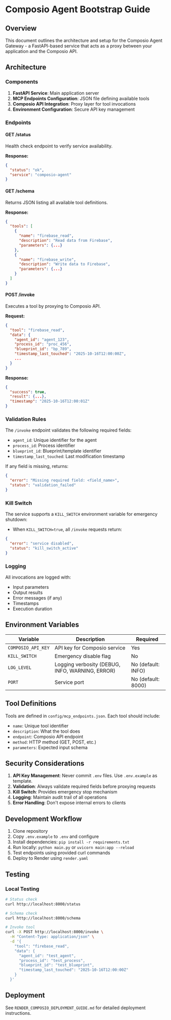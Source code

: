 # Composio Agent Bootstrap Guide

## Overview
This document outlines the architecture and setup for the Composio Agent Gateway - a FastAPI-based service that acts as a proxy between your application and the Composio API.

## Architecture

### Components
1. **FastAPI Service**: Main application server
2. **MCP Endpoints Configuration**: JSON file defining available tools
3. **Composio API Integration**: Proxy layer for tool invocations
4. **Environment Configuration**: Secure API key management

### Endpoints

#### GET /status
Health check endpoint to verify service availability.

**Response:**
```json
{
  "status": "ok",
  "service": "composio-agent"
}
```

#### GET /schema
Returns JSON listing all available tool definitions.

**Response:**
```json
{
  "tools": [
    {
      "name": "firebase_read",
      "description": "Read data from Firebase",
      "parameters": {...}
    },
    {
      "name": "firebase_write",
      "description": "Write data to Firebase",
      "parameters": {...}
    }
  ]
}
```

#### POST /invoke
Executes a tool by proxying to Composio API.

**Request:**
```json
{
  "tool": "firebase_read",
  "data": {
    "agent_id": "agent_123",
    "process_id": "proc_456",
    "blueprint_id": "bp_789",
    "timestamp_last_touched": "2025-10-16T12:00:00Z",
    ...
  }
}
```

**Response:**
```json
{
  "success": true,
  "result": {...},
  "timestamp": "2025-10-16T12:00:01Z"
}
```

### Validation Rules

The `/invoke` endpoint validates the following required fields:
- `agent_id`: Unique identifier for the agent
- `process_id`: Process identifier
- `blueprint_id`: Blueprint/template identifier
- `timestamp_last_touched`: Last modification timestamp

If any field is missing, returns:
```json
{
  "error": "Missing required field: <field_name>",
  "status": "validation_failed"
}
```

### Kill Switch

The service supports a `KILL_SWITCH` environment variable for emergency shutdown:
- When `KILL_SWITCH=true`, all `/invoke` requests return:
```json
{
  "error": "service disabled",
  "status": "kill_switch_active"
}
```

### Logging

All invocations are logged with:
- Input parameters
- Output results
- Error messages (if any)
- Timestamps
- Execution duration

## Environment Variables

| Variable | Description | Required |
|----------|-------------|----------|
| `COMPOSIO_API_KEY` | API key for Composio service | Yes |
| `KILL_SWITCH` | Emergency disable flag | No |
| `LOG_LEVEL` | Logging verbosity (DEBUG, INFO, WARNING, ERROR) | No (default: INFO) |
| `PORT` | Service port | No (default: 8000) |

## Tool Definitions

Tools are defined in `config/mcp_endpoints.json`. Each tool should include:
- `name`: Unique tool identifier
- `description`: What the tool does
- `endpoint`: Composio API endpoint
- `method`: HTTP method (GET, POST, etc.)
- `parameters`: Expected input schema

## Security Considerations

1. **API Key Management**: Never commit `.env` files. Use `.env.example` as template.
2. **Validation**: Always validate required fields before proxying requests
3. **Kill Switch**: Provides emergency stop mechanism
4. **Logging**: Maintain audit trail of all operations
5. **Error Handling**: Don't expose internal errors to clients

## Development Workflow

1. Clone repository
2. Copy `.env.example` to `.env` and configure
3. Install dependencies: `pip install -r requirements.txt`
4. Run locally: `python main.py` or `uvicorn main:app --reload`
5. Test endpoints using provided curl commands
6. Deploy to Render using `render.yaml`

## Testing

### Local Testing
```bash
# Status check
curl http://localhost:8000/status

# Schema check
curl http://localhost:8000/schema

# Invoke tool
curl -X POST http://localhost:8000/invoke \
  -H "Content-Type: application/json" \
  -d '{
    "tool": "firebase_read",
    "data": {
      "agent_id": "test_agent",
      "process_id": "test_process",
      "blueprint_id": "test_blueprint",
      "timestamp_last_touched": "2025-10-16T12:00:00Z"
    }
  }'
```

## Deployment

See `RENDER_COMPOSIO_DEPLOYMENT_GUIDE.md` for detailed deployment instructions.
